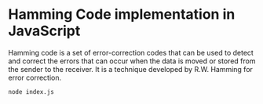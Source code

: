 # Hamming Code implementation in JavaScript

Hamming code is a set of error-correction codes that can be used to detect and correct the errors that can occur when the data is moved or stored from the sender to the receiver. It is a technique developed by R.W. Hamming for error correction.

```
node index.js
```
